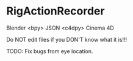 # RigActionRecorder
Blender &lt;bpy> JSON &lt;c4dpy> Cinema 4D

Do NOT edit files if you DON'T know what it is!!!

TODO: Fix bugs from eye location.